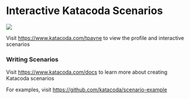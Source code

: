 # Interactive Katacoda Scenarios

[![](http://shields.katacoda.com/katacoda/tpayne/count.svg)](https://www.katacoda.com/tpayne "Get your profile on Katacoda.com")

Visit https://www.katacoda.com/tpayne to view the profile and interactive scenarios

### Writing Scenarios
Visit https://www.katacoda.com/docs to learn more about creating Katacoda scenarios

For examples, visit https://github.com/katacoda/scenario-example
